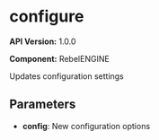 # configure

**API Version:** 1.0.0

**Component:** RebelENGINE

Updates configuration settings

## Parameters

- **config**: New configuration options

